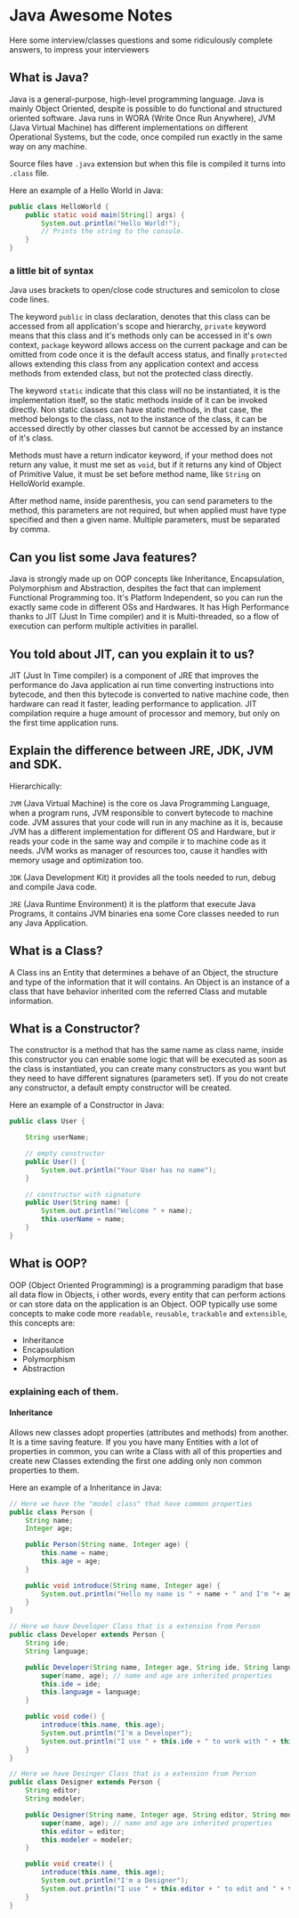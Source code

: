 # Java Awesome Notes

Here some interview/classes questions and some ridiculously complete answers, to impress your interviewers

## What is Java?

Java is a general-purpose, high-level programming language. Java is mainly Object Oriented, despite is possible to do functional and structured oriented software.
Java runs in WORA (Write Once Run Anywhere), JVM (Java Virtual Machine) has different implementations on different Operational Systems, but the code, once compiled run exactly in the same way on any machine.

Source files have `.java` extension but when this file is compiled it turns into `.class` file.

Here an example of a Hello World in Java:

```Java
public class HelloWorld {
    public static void main(String[] args) {
        System.out.println("Hello World!");
        // Prints the string to the console.
    }
}
```

### a little bit of syntax

Java uses brackets to open/close code structures and semicolon to close code lines.

The keyword `public` in class declaration, denotes that this class can be accessed from all application's scope and hierarchy, `private` keyword means that this class and it's methods only can be accessed in it's own context, `package` keyword allows access on the current package and can be omitted from code once it is the default access status, and finally `protected` allows extending this class from any application context and access methods from extended class, but not the protected class directly.

The keyword `static` indicate that this class will no be instantiated, it is the implementation itself, so the static methods inside of it can be invoked directly. Non static classes can have static methods, in that case, the method belongs to the class, not to the instance of the class, it can be accessed directly by other classes but cannot be accessed by an instance of it's class.

Methods must have a return indicator keyword, if your method does not return any value, it must me set as `void`, but if it returns any kind of Object of Primitive Value, it must be set before method name, like `String` on HelloWorld example.

After method name, inside parenthesis, you can send parameters to the method, this parameters are not required, but when applied must have type specified and then a given name. Multiple parameters, must be separated by comma.

## Can you list some Java features?

Java is strongly made up on OOP concepts like Inheritance, Encapsulation, Polymorphism and Abstraction, despites the fact that can implement Functional Programming too. It's Platform Independent, so you can run the exactly same code in different OSs and Hardwares. It has High Performance thanks to JIT (Just In Time compiler) and it is Multi-threaded, so a flow of execution can perform multiple activities in parallel.

## You told about JIT, can you explain it to us?

JIT (Just In Time compiler) is a component of JRE that improves the performance do Java application ai run time converting instructions into bytecode, and then this bytecode is converted to native machine code, then hardware can read it faster, leading performance to application. JIT compilation require a huge amount of processor and memory, but only on the first time application runs.

## Explain the difference between JRE, JDK, JVM and SDK.

Hierarchically:

`JVM` (Java Virtual Machine) is the core os Java Programming Language, when a program runs, JVM responsible to convert bytecode to machine code. JVM assures that your code will run in any machine as it is, because JVM has a different implementation for different OS and Hardware, but ir reads your code in the same way and compile ir to machine code as it needs. JVM works as manager of resources too, cause it handles with memory usage and optimization too.

`JDK` (Java Development Kit) it provides all the tools needed to run, debug and compile Java code.

`JRE` (Java Runtime Environment) it is the platform that execute Java Programs, it contains JVM binaries ena some Core classes needed to run any Java Application.

## What is a Class?

A Class ins an Entity that determines a behave of an Object, the structure and type of the information that it will contains. An Object is an instance of a class that have behavior inherited com the referred Class and mutable information.

## What is a Constructor?

The constructor is a method that has the same name as class name, inside this constructor you can enable some logic that will be executed as soon as the class is instantiated, you can create many constructors as you want but they need to have different signatures (parameters set). If you do not create any constructor, a default empty constructor will be created.

Here an example of a Constructor in Java:

```Java
public class User {

    String userName;

    // empty constructor
    public User() {
        System.out.println("Your User has no name");
    }

    // constructor with signature
    public User(String name) {
        System.out.println("Welcome " + name);
        this.userName = name;
    }
}
```

## What is OOP?

OOP (Object Oriented Programming) is a programming paradigm that base all data flow in Objects, i other words, every entity that can perform actions or can store data on the application is an Object. OOP typically use some concepts to make code more `readable`, `reusable`, `trackable` and `extensible`, this concepts are:

- Inheritance
- Encapsulation
- Polymorphism
- Abstraction

### explaining each of them.

#### Inheritance

Allows new classes adopt properties (attributes and methods) from another. It is a time saving feature. If you you have many Entities with a lot of properties in common, you can write a Class with all of this properties and create new Classes extending the first one adding only non common properties to them.

Here an example of a Inheritance in Java:

```Java
// Here we have the "model class" that have common properties
public class Person {
    String name;
    Integer age;

    public Person(String name, Integer age) {
        this.name = name;
        this.age = age;
    }

    public void introduce(String name, Integer age) {
        System.out.println("Hello my name is " + name + " and I'm "+ age);
    }
}
```

```Java
// Here we have Developer Class that is a extension from Person
public class Developer extends Person {
    String ide;
    String language;

    public Developer(String name, Integer age, String ide, String language) {
        super(name, age); // name and age are inherited properties
        this.ide = ide;
        this.language = language;
    }

    public void code() {
        introduce(this.name, this.age);
        System.out.println("I'm a Developer");
        System.out.println("I use " + this.ide + " to work with " + this.language);
    }
}
```

```Java
// Here we have Desinger Class that is a extension from Person
public class Designer extends Person {
    String editor;
    String modeler;

    public Designer(String name, Integer age, String editor, String modeler) {
        super(name, age); // name and age are inherited properties
        this.editor = editor;
        this.modeler = modeler;
    }

    public void create() {
        introduce(this.name, this.age);
        System.out.println("I'm a Designer");
        System.out.println("I use " + this.editor + " to edit and " + this.modeler + " to create prototypes.");
    }
}
```
